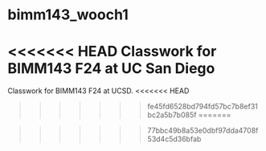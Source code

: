 # bimm143_wooch1
<<<<<<< HEAD
Classwork for BIMM143 F24 at UC San Diego
=======
Classwork for BIMM143 F24 at UCSD.
<<<<<<< HEAD
>>>>>>> fe45fd6528bd794fd57bc7b8ef31bc2a5b7b085f
=======

>>>>>>> 77bbc49b8a53e0dbf97dda4708f53d4c5d36bfab
